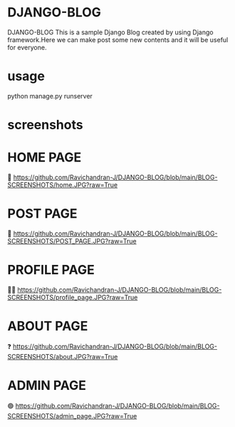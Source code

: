 # DJANGO-BLOG
DJANGO-BLOG
This is a sample Django Blog created by using Django framework.Here we can make post some new contents and it will be useful for everyone. 

# usage

python manage.py runserver

# screenshots

# HOME PAGE
🏡   https://github.com/Ravichandran-J/DJANGO-BLOG/blob/main/BLOG-SCREENSHOTS/home.JPG?raw=True

# POST PAGE
📮   https://github.com/Ravichandran-J/DJANGO-BLOG/blob/main/BLOG-SCREENSHOTS/POST_PAGE.JPG?raw=True

# PROFILE PAGE
👦🏼   https://github.com/Ravichandran-J/DJANGO-BLOG/blob/main/BLOG-SCREENSHOTS/profile_page.JPG?raw=True

# ABOUT PAGE
❓    https://github.com/Ravichandran-J/DJANGO-BLOG/blob/main/BLOG-SCREENSHOTS/about.JPG?raw=True

# ADMIN PAGE
🟢   https://github.com/Ravichandran-J/DJANGO-BLOG/blob/main/BLOG-SCREENSHOTS/admin_page.JPG?raw=True
